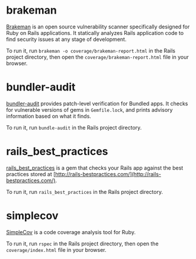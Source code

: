 # brakeman

[Brakeman](http://brakemanscanner.org/) is an open source vulnerability scanner specifically designed for Ruby on Rails applications. It statically analyzes Rails application code to find security issues at any stage of development.

To run it, run `brakeman -o coverage/brakeman-report.html` in the Rails project directory, then open the `coverage/brakeman-report.html` file in your browser.


# bundler-audit

[bundler-audit](https://github.com/postmodern/bundler-audit) provides patch-level verification for Bundled apps. It checks for vulnerable versions of gems in `Gemfile.lock`, and prints advisory information based on what it finds.

To run it, run `bundle-audit` in the Rails project directory.


# rails_best_practices

[rails_best_practices](http://rails-bestpractices.com/) is a gem that checks your Rails app against the best practices stored at [http://rails-bestpractices.com/](http://rails-bestpractices.com/).

To run it, run `rails_best_practices` in the Rails project directory.


# simplecov

[SimpleCov](https://github.com/colszowka/simplecov) is a code coverage analysis tool for Ruby.

To run it, run `rspec` in the Rails project directory, then open the `coverage/index.html` file in your browser.
